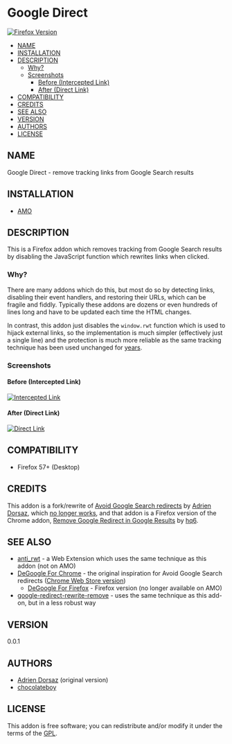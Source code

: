 # Google Direct

<!-- [![Build Status](https://secure.travis-ci.org/chocolateboy/google-direct.svg)](http://travis-ci.org/chocolateboy/google-direct) -->
[![Firefox Version](https://img.shields.io/amo/v/google-direct.svg?style=popout&logo=mozilla%20firefox&colorB=green)](https://addons.mozilla.org/firefox/addon/google-direct/)

<!-- toc -->

- [NAME](#name)
- [INSTALLATION](#installation)
- [DESCRIPTION](#description)
  - [Why?](#why)
  - [Screenshots](#screenshots)
    - [Before (Intercepted Link)](#before-intercepted-link)
    - [After (Direct Link)](#after-direct-link)
- [COMPATIBILITY](#compatibility)
- [CREDITS](#credits)
- [SEE ALSO](#see-also)
- [VERSION](#version)
- [AUTHORS](#authors)
- [LICENSE](#license)

<!-- tocstop -->

## NAME

Google Direct - remove tracking links from Google Search results

## INSTALLATION

- [AMO](https://addons.mozilla.org/firefox/addon/google-direct/)

## DESCRIPTION

This is a Firefox addon which removes tracking from Google Search results by
disabling the JavaScript function which rewrites links when clicked.

### Why?

There are many addons which do this, but most do so by detecting links,
disabling their event handlers, and restoring their URLs, which can be fragile
and fiddly. Typically these addons are dozens or even hundreds of lines long
and have to be updated each time the HTML changes.

In contrast, this addon just disables the `window.rwt` function which is used
to hijack external links, so the implementation is much simpler (effectively
just a single line) and the protection is much more reliable as the same
tracking technique has been used unchanged for [years](https://security.stackexchange.com/a/126403).

### Screenshots

#### Before (Intercepted Link)

[![Intercepted Link](https://i.imgur.com/CDmyLE9.png)](https://i.imgur.com/CDmyLE9.png)

#### After (Direct Link)

[![Direct Link](https://i.imgur.com/ld1NUS6.png)](https://i.imgur.com/ld1NUS6.png)

## COMPATIBILITY

- Firefox 57+ (Desktop)

## CREDITS

This addon is a fork/rewrite of
[Avoid Google Search redirects](https://github.com/Trim/avoid-google-search-redirects)
by [Adrien Dorsaz](https://github.com/Trim), which
[no longer works](https://github.com/Trim/avoid-google-search-redirects/pull/4),
and that addon is a Firefox version of the Chrome addon,
[Remove Google Redirect in Google Results](https://chrome.google.com/webstore/detail/remove-google-redirect-in/miaghkkhkjklnijffegcpjlhdjelnkke)
by [hq6](https://github.com/hq6).

## SEE ALSO

- [anti_rwt](https://github.com/raffaeleflorio/anti_rwt) - a Web Extension which uses the same technique as this addon (not on AMO)
- [DeGoogle For Chrome](https://github.com/hq6/DeGoogle_Chrome) - the original inspiration for Avoid Google Search redirects ([Chrome Web Store version](https://chrome.google.com/webstore/detail/remove-google-redirect-in/miaghkkhkjklnijffegcpjlhdjelnkke))
  - [DeGoogle For Firefox](https://github.com/hq6/DeGoogle_Firefox) - Firefox version (no longer available on AMO)
- [google-redirect-rewrite-remove](https://addons.mozilla.org/en-US/firefox/addon/google-redirect-rewrite-remove/) - uses the same technique as this add-on, but in a less robust way

## VERSION

0.0.1

## AUTHORS

- [Adrien Dorsaz](https://github.com/Trim) (original version)
- [chocolateboy](mailto:chocolate@cpan.org)

## LICENSE

This addon is free software; you can redistribute and/or modify it under the
terms of the [GPL](http://www.gnu.org/copyleft/gpl.html).
